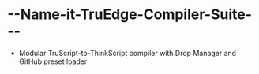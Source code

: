 # --Name-it-TruEdge-Compiler-Suite---
- Modular TruScript-to-ThinkScript compiler with Drop Manager and GitHub preset loader
